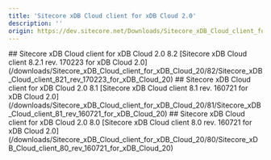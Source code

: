 ```yaml
---
title: 'Sitecore xDB Cloud client for xDB Cloud 2.0'
description: ''
origin: https://dev.sitecore.net/Downloads/Sitecore_xDB_Cloud_client_for_xDB_Cloud_20.aspx
---
```


<Card variant='outlineRaised' px={0} mb={8}>
<CardHeader>
## Sitecore xDB Cloud client for xDB Cloud 2.0 8.2
</CardHeader>
<CardBody>
[Sitecore xDB Cloud client 8.2.1 rev. 170223 for xDB Cloud 2.0](/downloads/Sitecore_xDB_Cloud_client_for_xDB_Cloud_20/82/Sitecore_xDB_Cloud_client_821_rev_170223_for_xDB_Cloud_20)
</CardBody>          
</Card>

<Card variant='outlineRaised' px={0} mb={8}>
<CardHeader>
## Sitecore xDB Cloud client for xDB Cloud 2.0 8.1
</CardHeader>
<CardBody>
[Sitecore xDB Cloud client 8.1 rev. 160721 for xDB Cloud 2.0](/downloads/Sitecore_xDB_Cloud_client_for_xDB_Cloud_20/81/Sitecore_xDB_Cloud_client_81_rev_160721_for_xDB_Cloud_20)
</CardBody>          
</Card>

<Card variant='outlineRaised' px={0} mb={8}>
<CardHeader>
## Sitecore xDB Cloud client for xDB Cloud 2.0 8.0
</CardHeader>
<CardBody>
[Sitecore xDB Cloud client 8.0 rev. 160721 for xDB Cloud 2.0](/downloads/Sitecore_xDB_Cloud_client_for_xDB_Cloud_20/80/Sitecore_xDB_Cloud_client_80_rev_160721_for_xDB_Cloud_20)
</CardBody>          
</Card>
